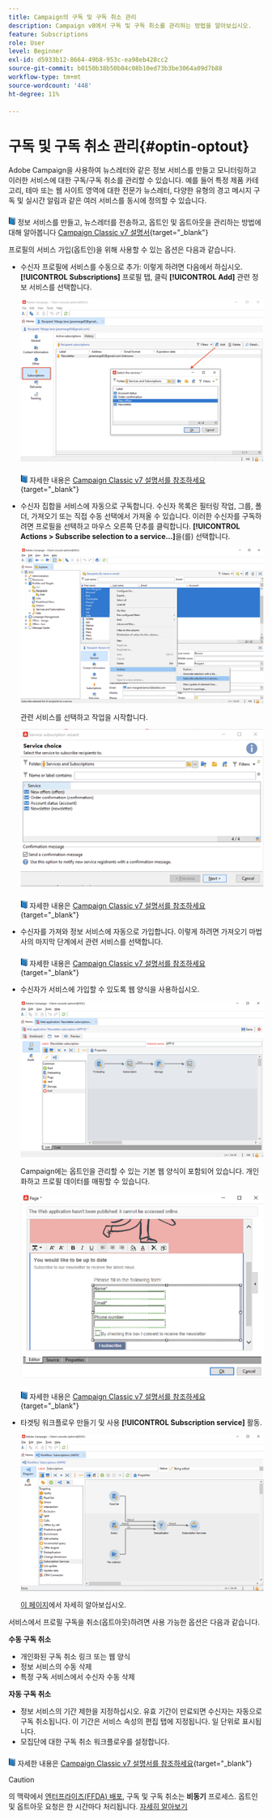 ```yaml
---
title: Campaign의 구독 및 구독 취소 관리
description: Campaign v8에서 구독 및 구독 취소를 관리하는 방법을 알아보십시오.
feature: Subscriptions
role: User
level: Beginner
exl-id: d5933b12-8664-49b8-953c-ea98eb428cc2
source-git-commit: b0150b38b50b04c08b10ed73b3be3064a09d7b88
workflow-type: tm+mt
source-wordcount: '448'
ht-degree: 11%

---
```


# 구독 및 구독 취소 관리{#optin-optout}

Adobe Campaign을 사용하여 뉴스레터와 같은 정보 서비스를 만들고 모니터링하고 이러한 서비스에 대한 구독/구독 취소를 관리할 수 있습니다. 예를 들어 특정 제품 카테고리, 테마 또는 웹 사이트 영역에 대한 전문가 뉴스레터, 다양한 유형의 경고 메시지 구독 및 실시간 알림과 같은 여러 서비스를 동시에 정의할 수 있습니다.

![](../assets/do-not-localize/book.png) 정보 서비스를 만들고, 뉴스레터를 전송하고, 옵트인 및 옵트아웃을 관리하는 방법에 대해 알아봅니다 [Campaign Classic v7 설명서](https://experienceleague.adobe.com/docs/campaign-classic/using/sending-messages/subscriptions-and-referrals/managing-subscriptions.html){target="_blank"}

프로필의 서비스 가입(옵트인)을 위해 사용할 수 있는 옵션은 다음과 같습니다.

* 수신자 프로필에 서비스를 수동으로 추가: 이렇게 하려면 다음에서 하십시오. **[!UICONTROL Subscriptions]** 프로필 탭, 클릭 **[!UICONTROL Add]** 관련 정보 서비스를 선택합니다.

  ![](assets/subscribe-to-a-service.png)

  ![](../assets/do-not-localize/book.png) 자세한 내용은 [Campaign Classic v7 설명서를 참조하세요](https://experienceleague.adobe.com/docs/campaign-classic/using/getting-started/profile-management/editing-a-profile.html#deliveries-tab){target="_blank"}

* 수신자 집합을 서비스에 자동으로 구독합니다. 수신자 목록은 필터링 작업, 그룹, 폴더, 가져오기 또는 직접 수동 선택에서 가져올 수 있습니다. 이러한 수신자를 구독하려면 프로필을 선택하고 마우스 오른쪽 단추를 클릭합니다. **[!UICONTROL Actions > Subscribe selection to a service...]**&#x200B;을(를) 선택합니다.

  ![](assets/subscribe-selection.png)

  관련 서비스를 선택하고 작업을 시작합니다.

  ![](assets/subscribe-confirm.png)

  ![](../assets/do-not-localize/book.png) 자세한 내용은 [Campaign Classic v7 설명서를 참조하세요](https://experienceleague.adobe.com/docs/campaign-classic/using/getting-started/profile-management/editing-a-profile.html#deliveries-tab){target="_blank"}


* 수신자를 가져와 정보 서비스에 자동으로 가입합니다. 이렇게 하려면 가져오기 마법사의 마지막 단계에서 관련 서비스를 선택합니다.

  ![](../assets/do-not-localize/book.png) 자세한 내용은 [Campaign Classic v7 설명서를 참조하세요](https://experienceleague.adobe.com/docs/campaign-classic/using/getting-started/importing-and-exporting-data/generic-imports-exports/executing-import-jobs.html#step-5---additional-step-when-importing-recipients){target="_blank"}

* 수신자가 서비스에 가입할 수 있도록 웹 양식을 사용하십시오.

  ![](assets/opt-in-webapp.png)

  Campaign에는 옵트인을 관리할 수 있는 기본 웹 양식이 포함되어 있습니다. 개인화하고 프로필 데이터를 매핑할 수 있습니다.

  ![](assets/web-app.png)

  ![](../assets/do-not-localize/book.png) 자세한 내용은 [Campaign Classic v7 설명서를 참조하세요](https://experienceleague.adobe.com/docs/campaign-classic/using/designing-content/web-forms/use-cases--web-forms.html#create-a-subscription--form-with-double-opt-in){target="_blank"}


* 타겟팅 워크플로우 만들기 및 사용 **[!UICONTROL Subscription service]** 활동.

  ![](assets/wf-subscription.png)

  [이 페이지](https://experienceleague.adobe.com/docs/campaign/automation/workflows/wf-activities/targeting-activities/subscription-services.html)에서 자세히 알아보십시오.

서비스에서 프로필 구독을 취소(옵트아웃)하려면 사용 가능한 옵션은 다음과 같습니다.

**수동 구독 취소**

* 개인화된 구독 취소 링크 또는 웹 양식
* 정보 서비스의 수동 삭제
* 특정 구독 서비스에서 수신자 수동 삭제

**자동 구독 취소**

* 정보 서비스의 기간 제한을 지정하십시오. 유효 기간이 만료되면 수신자는 자동으로 구독 취소됩니다. 이 기간은 서비스 속성의 편집 탭에 지정됩니다. 일 단위로 표시됩니다.
* 모집단에 대한 구독 취소 워크플로우를 설정합니다.

![](../assets/do-not-localize/book.png) 자세한 내용은 [Campaign Classic v7 설명서를 참조하세요](https://experienceleague.adobe.com/docs/campaign-classic/using/sending-messages/subscriptions-and-referrals/managing-subscriptions.html#unsubscribing-a-recipient-from-a-service){target="_blank"}


>[!CAUTION]
>
>의 맥락에서 [엔터프라이즈(FFDA) 배포](../architecture/enterprise-deployment.md), 구독 및 구독 취소는 **비동기** 프로세스. 옵트인 및 옵트아웃 요청은 한 시간마다 처리됩니다. [자세히 알아보기](../architecture/new-apis.md#sub-apis)

<!--
You can also enable your delivery recipients to forward messages to a friend. To do this, insert the relevant links into your delivery. You may then track this sharing process as well as the number of visits to the concerned pages. 

![](../assets/do-not-localize/book.png) For more on this capability, refer to [Campaign Classic v7 documentation](https://experienceleague.adobe.com/docs/campaign-classic/using/sending-messages/subscriptions-and-referrals/viral-and-social-marketing.html#viral-marketing--forward-to-a-friend){target="_blank"}
-->
